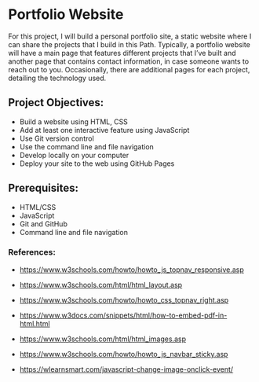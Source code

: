 # Portfolio Website

For this project, I will build a personal portfolio site, a static website where I can share the projects that I build in this Path. Typically, a portfolio website will have a main page that features different projects that I’ve built and another page that contains contact information, in case someone wants to reach out to you. Occasionally, there are additional pages for each project, detailing the technology used.

## Project Objectives:

- Build a website using HTML, CSS
- Add at least one interactive feature using JavaScript
- Use Git version control
- Use the command line and file navigation
- Develop locally on your computer
- Deploy your site to the web using GitHub Pages

## Prerequisites:

- HTML/CSS
- JavaScript
- Git and GitHub
- Command line and file navigation


### References:
- https://www.w3schools.com/howto/howto_js_topnav_responsive.asp
- https://www.w3schools.com/html/html_layout.asp
- https://www.w3schools.com/howto/howto_css_topnav_right.asp
- https://www.w3docs.com/snippets/html/how-to-embed-pdf-in-html.html
- https://www.w3schools.com/html/html_images.asp
- https://www.w3schools.com/howto/howto_js_navbar_sticky.asp

- https://wlearnsmart.com/javascript-change-image-onclick-event/
